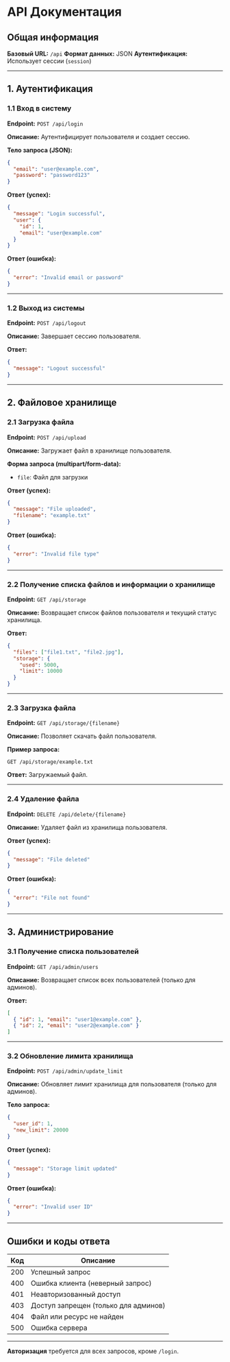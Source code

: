 # API Документация

## Общая информация
**Базовый URL:** `/api`
**Формат данных:** JSON
**Аутентификация:** Использует сессии (`session`)

---

## 1. Аутентификация

### **1.1 Вход в систему**
**Endpoint:** `POST /api/login`

**Описание:** Аутентифицирует пользователя и создает сессию.

**Тело запроса (JSON):**
```json
{
  "email": "user@example.com",
  "password": "password123"
}
```

**Ответ (успех):**
```json
{
  "message": "Login successful",
  "user": {
    "id": 1,
    "email": "user@example.com"
  }
}
```

**Ответ (ошибка):**
```json
{
  "error": "Invalid email or password"
}
```

---

### **1.2 Выход из системы**
**Endpoint:** `POST /api/logout`

**Описание:** Завершает сессию пользователя.

**Ответ:**
```json
{
  "message": "Logout successful"
}
```

---

## 2. Файловое хранилище

### **2.1 Загрузка файла**
**Endpoint:** `POST /api/upload`

**Описание:** Загружает файл в хранилище пользователя.

**Форма запроса (multipart/form-data):**
- `file`: Файл для загрузки

**Ответ (успех):**
```json
{
  "message": "File uploaded",
  "filename": "example.txt"
}
```

**Ответ (ошибка):**
```json
{
  "error": "Invalid file type"
}
```

---

### **2.2 Получение списка файлов и информации о хранилище**
**Endpoint:** `GET /api/storage`

**Описание:** Возвращает список файлов пользователя и текущий статус хранилища.

**Ответ:**
```json
{
  "files": ["file1.txt", "file2.jpg"],
  "storage": {
    "used": 5000,
    "limit": 10000
  }
}
```

---

### **2.3 Загрузка файла**
**Endpoint:** `GET /api/storage/{filename}`

**Описание:** Позволяет скачать файл пользователя.

**Пример запроса:**
```
GET /api/storage/example.txt
```

**Ответ:** Загружаемый файл.

---

### **2.4 Удаление файла**
**Endpoint:** `DELETE /api/delete/{filename}`

**Описание:** Удаляет файл из хранилища пользователя.

**Ответ (успех):**
```json
{
  "message": "File deleted"
}
```

**Ответ (ошибка):**
```json
{
  "error": "File not found"
}
```

---

## 3. Администрирование

### **3.1 Получение списка пользователей**
**Endpoint:** `GET /api/admin/users`

**Описание:** Возвращает список всех пользователей (только для админов).

**Ответ:**
```json
[
  { "id": 1, "email": "user1@example.com" },
  { "id": 2, "email": "user2@example.com" }
]
```

---

### **3.2 Обновление лимита хранилища**
**Endpoint:** `POST /api/admin/update_limit`

**Описание:** Обновляет лимит хранилища для пользователя (только для админов).

**Тело запроса:**
```json
{
  "user_id": 1,
  "new_limit": 20000
}
```

**Ответ (успех):**
```json
{
  "message": "Storage limit updated"
}
```

**Ответ (ошибка):**
```json
{
  "error": "Invalid user ID"
}
```

---

## Ошибки и коды ответа

| Код | Описание |
|------|-------------|
| 200  | Успешный запрос |
| 400  | Ошибка клиента (неверный запрос) |
| 401  | Неавторизованный доступ |
| 403  | Доступ запрещен (только для админов) |
| 404  | Файл или ресурс не найден |
| 500  | Ошибка сервера |

---

**Авторизация** требуется для всех запросов, кроме `/login`.

